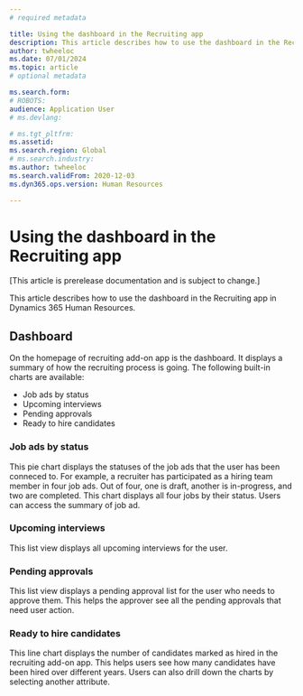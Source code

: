 ```yaml
---
# required metadata

title: Using the dashboard in the Recruiting app 
description: This article describes how to use the dashboard in the Recruiting app in Dynamics 365 Human Resources.
author: twheeloc
ms.date: 07/01/2024
ms.topic: article
# optional metadata

ms.search.form: 
# ROBOTS: 
audience: Application User
# ms.devlang: 

# ms.tgt_pltfrm: 
ms.assetid: 
ms.search.region: Global
# ms.search.industry: 
ms.author: twheeloc
ms.search.validFrom: 2020-12-03
ms.dyn365.ops.version: Human Resources

---
```


# Using the dashboard in the Recruiting app 

[This article is prerelease documentation and is subject to change.]

This article describes how to use the dashboard in the Recruiting app in Dynamics 365 Human Resources.

## Dashboard

On the homepage of recruiting add-on app is the dashboard. It displays a summary of how the recruiting process is going. 
The following built-in charts are available:
 - Job ads by status
 - Upcoming interviews
 - Pending approvals
 - Ready to hire candidates

### Job ads by status
This pie chart displays the statuses of the job ads that the user has been conneced to. For example, a recruiter has participated as a hiring team member in four job ads. Out of four, one is draft, 
another is in-progress, and two are completed. This chart displays all four jobs by their status. Users can access the summary of job ad.

### Upcoming interviews
This list view displays all upcoming interviews for the user.

### Pending approvals
This list view displays a pending approval list for the user who needs to approve them. This helps the approver see all the pending approvals that need user action.

### Ready to hire candidates
This line chart displays the number of candidates marked as hired in the recruiting add-on app. This helps users see how many candidates have been hired over different years. Users can also drill down the charts by selecting another attribute. 







